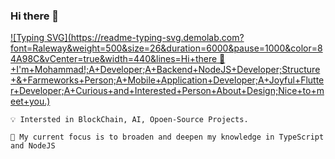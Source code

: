 ### Hi there 👋

[![Typing SVG](https://readme-typing-svg.demolab.com?font=Raleway&weight=500&size=26&duration=6000&pause=1000&color=84A98C&vCenter=true&width=440&lines=Hi+there 👋+I'm+Mohammad!;A+Developer;A+Backend+NodeJS+Developer;Structure+&+Farmeworks+Person;A+Mobile+Application+Developer;A+Joyful+Flutter+Developer;A+Curious+and+Interested+Person+About+Design;Nice+to+meet+you.)](https://git.io/typing-svg)


    💡 Intersted in BlockChain, AI, Opoen-Source Projects.

    🔭 My current focus is to broaden and deepen my knowledge in TypeScript and NodeJS
   

<!--
**mshamsi502/mshamsi502** is a ✨ _special_ ✨ repository because its `README.md` (this file) appears on your GitHub profile.

Here are some ideas to get you started:

- 🔭 I’m currently working on ...
- 🌱 I’m currently learning ...
- 👯 I’m looking to collaborate on ...
- 🤔 I’m looking for help with ...
- 💬 Ask me about ...
- 📫 How to reach me: ...
- 😄 Pronouns: ...
- ⚡ Fun fact: ...
-->
